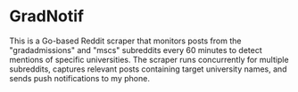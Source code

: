 # GradNotif
This is a Go-based Reddit scraper that monitors posts from the "gradadmissions" and "mscs" subreddits every 60 minutes to detect mentions of specific universities. The scraper runs concurrently for multiple subreddits, captures relevant posts containing target university names, and sends push notifications to my phone.
